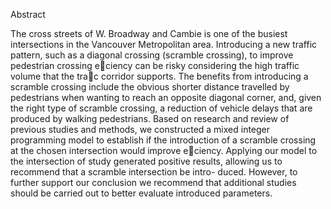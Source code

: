 Abstract

The cross streets of W. Broadway and Cambie is one of the busiest intersections in the Vancouver Metropolitan area. Introducing a new
traffic pattern, such as a diagonal crossing (scramble crossing), to improve pedestrian crossing eciency can be risky considering the high
traffic volume that the trac corridor supports. The benefits from introducing a scramble crossing include the obvious shorter distance
travelled by pedestrians when wanting to reach an opposite diagonal corner, and, given the right type of scramble crossing, a reduction of
vehicle delays that are produced by walking pedestrians. Based on research and review of previous studies and methods, we constructed a
mixed integer programming model to establish if the introduction of a scramble crossing at the chosen intersection would improve eciency.
Applying our model to the intersection of study generated positive results, allowing us to recommend that a scramble intersection be intro-
duced. However, to further support our conclusion we recommend that additional studies should be carried out to better evaluate introduced
parameters.
